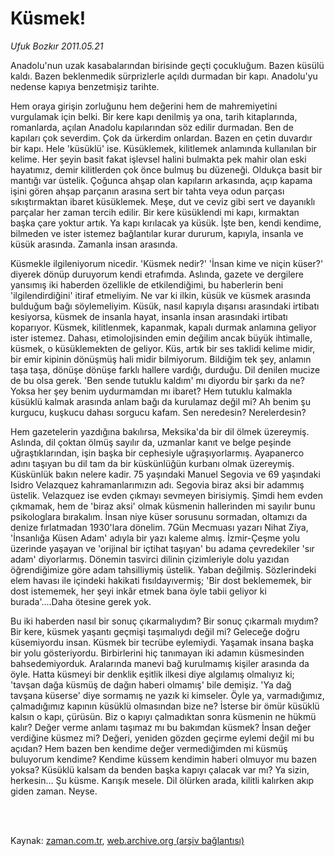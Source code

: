 # Küsmek!

*Ufuk Bozkır 2011.05.21*

<td class="columnist-detail">
<p>Anadolu'nun uzak kasabalarından birisinde geçti çocukluğum. Bazen küsülü kaldı. Bazen beklenmedik sürprizlerle açıldı durmadan bir kapı. Anadolu'yu nedense kapıya benzetmişiz tarihte.</p>
<p>
<div id="haberMetinDiv">
<p>Hem oraya girişin zorluğunu hem değerini hem de mahremiyetini vurgulamak için belki. Bir kere kapı denilmiş ya ona, tarih kitaplarında, romanlarda, açılan Anadolu kapılarından söz edilir durmadan. Ben de kapıları çok severdim. Çok da ürkerdim onlardan. Bazen en çetin duvardır bir kapı. Hele 'küsüklü' ise. Küsüklemek, kilitlemek anlamında kullanılan bir kelime. Her şeyin basit fakat işlevsel halini bulmakta pek mahir olan eski hayatımız, demir kilitlerden çok önce bulmuş bu düzeneği. Oldukça basit bir mantığı var üstelik. Çoğunca ahşap olan kapıların arkasında, açıp kapama işini gören ahşap parçanın arasına sert bir tahta veya odun parçası sıkıştırmaktan ibaret küsüklemek. Meşe, dut ve ceviz gibi sert ve dayanıklı parçalar her zaman tercih edilir. Bir kere küsüklendi mi kapı, kırmaktan başka çare yoktur artık. Ya kapı kırılacak ya küsük. İşte ben, kendi kendime, bilmeden ve ister istemez bağlantılar kurar dururum, kapıyla, insanla ve küsük arasında. Zamanla insan arasında.
<p>Küsmekle ilgileniyorum nicedir. 'Küsmek nedir?' 'İnsan kime ve niçin küser?' diyerek dönüp duruyorum kendi etrafımda. Aslında, gazete ve dergilere yansımış iki haberden özellikle de etkilendiğimi, bu haberlerin beni 'ilgilendirdiğini' itiraf etmeliyim. Ne var ki ilkin, küsük ve küsmek arasında bulduğum bağı söylemeliyim. Küsük, nasıl kapıyla dışarısı arasındaki irtibatı kesiyorsa, küsmek de insanla hayat, insanla insan arasındaki irtibatı koparıyor. Küsmek, kilitlenmek, kapanmak, kapalı durmak anlamına geliyor ister istemez. Dahası, etimolojisinden emin değilim ancak büyük ihtimalle, küsmek, o küsüklemekten de geliyor. Küs, artık bir ses taklidi kelime midir, bir emir kipinin dönüşmüş hali midir bilmiyorum. Bildiğim tek şey, anlamın taşa taşa, dönüşe dönüşe farklı hallere vardığı, durduğu. Dil denilen mucize de bu olsa gerek. 'Ben sende tutuklu kaldım' mı diyordu bir şarkı da ne? Yoksa her şey benim uydurmamdan mı ibaret? Hem tutuklu kalmakla küsüklü kalmak arasında anlam bağı da kurulamaz değil mi? Ah benim şu kurgucu, kuşkucu dahası sorgucu kafam. Sen neredesin? Nerelerdesin?
<p>Hem gazetelerin yazdığına bakılırsa, Meksika'da bir dil ölmek üzereymiş. Aslında, dil çoktan ölmüş sayılır da, uzmanlar kanıt ve belge peşinde uğraştıklarından, işin başka bir cephesiyle uğraşıyorlarmış. Ayapanerco adını taşıyan bu dil tam da bir küskünlüğün kurbanı olmak üzereymiş. Küskünlük bakın nelere kadir. 75 yaşındaki Manuel Segovia ve 69 yaşındaki Isidro Velazquez kahramanlarımızın adı. Segovia biraz aksi bir adammış üstelik. Velazquez ise evden çıkmayı sevmeyen birisiymiş. Şimdi hem evden çıkmamak, hem de 'biraz aksi' olmak küsmenin hallerinden mi sayılır bunu psikologlara bırakalım. İnsan niye küser sorusunu sormadan, oltamızı da denize fırlatmadan 1930'lara dönelim. 7Gün Mecmuası yazarı Nihat Ziya, 'İnsanlığa Küsen Adam' adıyla bir yazı kaleme almış. İzmir-Çeşme yolu üzerinde yaşayan ve 'orijinal bir içtihat taşıyan' bu adama çevredekiler 'sır adam' diyorlarmış. Dönemin tasvirci dilinin çizimleriyle dolu yazıdan öğrendiğimize göre adam tahsilliymiş üstelik. Yaban değilmiş. Sözlerindeki elem havası ile içindeki hakikati fısıldayıvermiş; 'Bir dost beklememek, bir dost istememek, her şeyi inkâr etmek bana öyle tabii geliyor ki burada'....Daha ötesine gerek yok.
<p>Bu iki haberden nasıl bir sonuç çıkarmalıydım? Bir sonuç çıkarmalı mıydım? Bir kere, küsmek yaşantı geçmişi taşımalıydı değil mi? Geleceğe doğru küsemiyordu insan. Küsmek bir tecrübe eylemiydi. Yaşamak insana başka bir yolu gösteriyordu. Birbirlerini hiç tanımayan iki adamın küsmesinden bahsedemiyorduk. Aralarında manevi bağ kurulmamış kişiler arasında da öyle. Hatta küsmeyi bir denklik eşitlik ilkesi diye algılamış olmalıyız ki; 'tavşan dağa küsmüş de dağın haberi olmamış' bile demişiz. 'Ya dağ tavşana küserse' diye sormamış ne yazık ki kimseler. Öyle ya, varmadığımız, çalmadığımız kapının küsüklü olmasından bize ne? İsterse bir ömür küsüklü kalsın o kapı, çürüsün. Biz o kapıyı çalmadıktan sonra küsmenin ne hükmü kalır? Değer verme anlamı taşımaz mı bu bakımdan küsmek? İnsan değer verdiğine küsmez mi? Değeri, yeniden gözden geçirme eylemi değil mi bu açıdan? Hem bazen ben kendime değer vermediğimden mi küsmüş buluyorum kendime? Kendime küssem kendimin haberi olmuyor mu bazen yoksa? Küsüklü kalsam da benden başka kapıyı çalacak var mı? Ya sizin, herkesin... Şu küsme. Karışık mesele. Dil ölürken arada, kilitli kalırken akıp giden zaman. Neyse. </p></p></p></p></div>
</p>


<p><br>
		 </br></p></td>

Kaynak: [zaman.com.tr](http://zaman.com.tr/yazar.do?yazino=1136608), [web.archive.org (arşiv bağlantısı)](http://web.archive.org/web/20110529053016/http://www.zaman.com.tr:80/yazar.do?yazino=1136608)
